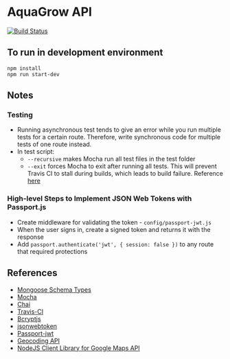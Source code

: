 # AquaGrow API
[![Build Status](https://travis-ci.org/tamntn/sp-api.svg?branch=master)](https://travis-ci.org/tamntn/sp-api)

## To run in development environment
```
npm install
npm run start-dev
```

## Notes
### Testing
* Running asynchronous test tends to give an error while you run multiple tests for a certain route. Therefore, write synchronous code for multiple tests of one route instead.
* In test script:
    * ```--recursive``` makes Mocha run all test files in the test folder
    * ```--exit``` forces Mocha to exit after running all tests. This will prevent Travis CI to stall during builds, which leads to build failure. Reference [here](https://github.com/mochajs/mocha/issues/3044)
### High-level Steps to Implement JSON Web Tokens with Passport.js
* Create middleware for validating the token - ```config/passport-jwt.js```
* When the user signs in, create a signed token and returns it with the response
* Add ```passport.authenticate('jwt', { session: false })``` to any route that required protections

## References
* [Mongoose Schema Types](http://mongoosejs.com/docs/schematypes.html)
* [Mocha](https://mochajs.org/)
* [Chai](http://chaijs.com)
* [Travis-CI](https://docs.travis-ci.com)
* [Bcryptjs](https://www.npmjs.com/package/bcryptjs)
* [jsonwebtoken](https://github.com/auth0/node-jsonwebtoken)
* [Passport-jwt](https://github.com/themikenicholson/passport-jwt)
* [Geocoding API](https://developers.google.com/maps/documentation/geocoding/start)
* [NodeJS Client Library for Google Maps API](https://github.com/googlemaps/google-maps-services-js)